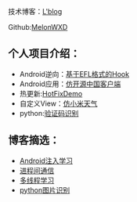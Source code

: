 

技术博客：[L'blog](https://melonwxd.github.io/)

Github:[MelonWXD](https://github.com/MelonWXD)

## 个人项目介绍：

- Android逆向：[基于EFL格式的Hook](https://github.com/MelonWXD/ELFHooker)
- Android应用：[仿开源中国客户端](https://github.com/MelonWXD/SimpleOSC)
- 热更新:[HotFixDemo](https://github.com/MelonWXD/HotFixDemo)
- 自定义View：[仿小米天气](https://github.com/MelonWXD/HourlyForecastView)
- python:[验证码识别](https://github.com/MelonWXD/VerificationMatcher)


## 博客摘选：

- [Android注入学习](https://melonwxd.github.io/tags/%E6%B3%A8%E5%85%A5/)
- [进程间通信](https://melonwxd.github.io/2017/10/28/android-ipc2/)
- [多线程学习](https://melonwxd.github.io/2018/02/08/Android%E5%A4%9A%E7%BA%BF%E7%A8%8B%E5%88%86%E6%9E%90/)
- [python图片识别](https://melonwxd.github.io/2018/02/27/%E9%AA%8C%E8%AF%81%E7%A0%81%E8%AF%86%E5%88%AB/)

